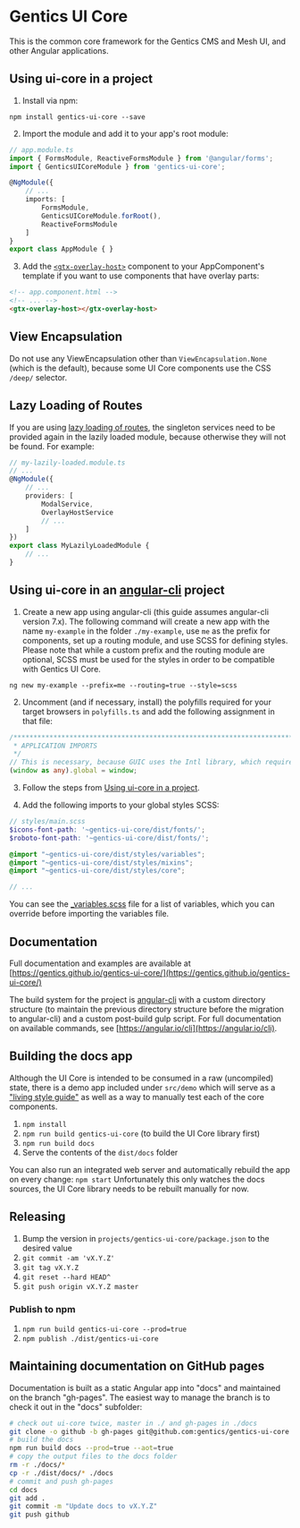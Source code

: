 # Gentics UI Core

This is the common core framework for the Gentics CMS and Mesh UI, and other Angular applications.

## Using ui-core in a project

1. Install via npm:
```
npm install gentics-ui-core --save
```

2. Import the module and add it to your app's root module:

```TypeScript
// app.module.ts
import { FormsModule, ReactiveFormsModule } from '@angular/forms';
import { GenticsUICoreModule } from 'gentics-ui-core';

@NgModule({
    // ...
    imports: [
        FormsModule,
        GenticsUICoreModule.forRoot(),
        ReactiveFormsModule
    ]
}
export class AppModule { }
```

3. Add the [`<gtx-overlay-host>`](https://gentics.github.io/gentics-ui-core/#/overlay-host) component to your AppComponent's template if you want to use components that have overlay parts:

```HTML
<!-- app.component.html -->
<!-- ... -->
<gtx-overlay-host></gtx-overlay-host>
```

## View Encapsulation

Do not use any ViewEncapsulation other than `ViewEncapsulation.None` (which is the default), because some UI Core components use the CSS `/deep/` selector.

## Lazy Loading of Routes

If you are using [lazy loading of routes](https://angular.io/guide/lazy-loading-ngmodules),  the singleton services need to be provided again in the lazily loaded module, because otherwise they will not be found. For example:

```TypeScript
// my-lazily-loaded.module.ts
// ...
@NgModule({
    // ...
    providers: [
        ModalService,
        OverlayHostService
        // ...
    ]
})
export class MyLazilyLoadedModule {
    // ...
}
```

## Using ui-core in an [angular-cli](https://cli.angular.io/) project

1. Create a new app using angular-cli (this guide assumes angular-cli version 7.x). The following command will create a new app with the name `my-example` in the folder `./my-example`, use `me` as the prefix for components, set up a routing module, and use SCSS for defining styles. Please note that while a custom prefix and the routing module are optional, SCSS must be used for the styles in order to be compatible with Gentics UI Core.

```
ng new my-example --prefix=me --routing=true --style=scss
```

2. Uncomment (and if necessary, install) the polyfills required for your target browsers in `polyfills.ts` and add the following assignment in that file:

```TypeScript
/***************************************************************************************************
 * APPLICATION IMPORTS
 */
// This is necessary, because GUIC uses the Intl library, which requires a global object (like in Node.js).
(window as any).global = window;
```

3. Follow the steps from [Using ui-core in a project](#using-ui-core-in-a-project).

4. Add the following imports to your global styles SCSS:

```SCSS
// styles/main.scss
$icons-font-path: '~gentics-ui-core/dist/fonts/';
$roboto-font-path: '~gentics-ui-core/dist/fonts/';

@import "~gentics-ui-core/dist/styles/variables";
@import "~gentics-ui-core/dist/styles/mixins";
@import "~gentics-ui-core/dist/styles/core";

// ...
```

You can see the [_variables.scss](src/styles/_variables.scss) file for a list of variables, which you can override before importing the variables file.

## Documentation

Full documentation and examples are available at [https://gentics.github.io/gentics-ui-core/](https://gentics.github.io/gentics-ui-core/)

The build system for the project is [angular-cli](https://cli.angular.io/) with a custom directory structure (to maintain the previous directory structure before the migration to angular-cli)
and a custom post-build gulp script. For full documentation on available commands, see [https://angular.io/cli](https://angular.io/cli).

## Building the docs app

Although the UI Core is intended to be consumed in a raw (uncompiled) state, there is a demo app
included under `src/demo` which will serve as a ["living style guide"](https://uxmag.com/articles/anchoring-your-design-language-in-a-live-style-guide)
as well as a way to manually test each of the core components.

1. `npm install`
2. `npm run build gentics-ui-core` (to build the UI Core library first)
3. `npm run build docs`
4. Serve the contents of the `dist/docs` folder

You can also run an integrated web server and automatically rebuild the app on every change: `npm start`
Unfortunately this only watches the docs sources, the UI Core library needs to be rebuilt manually for now.

## Releasing

1. Bump the version in `projects/gentics-ui-core/package.json` to the desired value
2. `git commit -am 'vX.Y.Z'`
3. `git tag vX.Y.Z`
4. `git reset --hard HEAD^`
5. `git push origin vX.Y.Z master`

### Publish to npm

1. `npm run build gentics-ui-core --prod=true`
2. `npm publish ./dist/gentics-ui-core`

## Maintaining documentation on GitHub pages

Documentation is built as a static Angular app into "docs" and maintained on the branch "gh-pages".
The easiest way to manage the branch is to check it out in the "docs" subfolder:

```sh
# check out ui-core twice, master in ./ and gh-pages in ./docs
git clone -o github -b gh-pages git@github.com:gentics/gentics-ui-core ./docs
# build the docs
npm run build docs --prod=true --aot=true
# copy the output files to the docs folder
rm -r ./docs/*
cp -r ./dist/docs/* ./docs
# commit and push gh-pages
cd docs
git add .
git commit -m "Update docs to vX.Y.Z"
git push github
```

